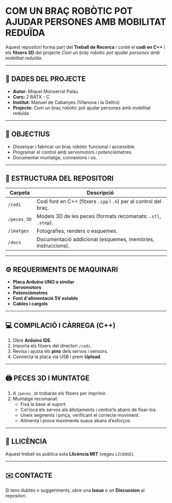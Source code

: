 # COM UN BRAÇ ROBÒTIC POT AJUDAR PERSONES AMB MOBILITAT REDUÏDA

Aquest repositori forma part del **Treball de Recerca** i conté el **codi en C++** i els **fitxers 3D** del projecte *Com un braç robòtic pot ajudar persones amb mobilitat reduïda*.

---

## 👤 DADES DEL PROJECTE
- **Autor:** Miquel Monserrat Palau  
- **Curs:** 2 BATX - C
- **Institut:** Manuel de Cabanyes (Vilanova i la Geltrú)  
- **Projecte:** Com un braç robòtic pot ajudar persones amb mobilitat reduïda

---

## 🎯 OBJECTIUS
- Dissenyar i fabricar un braç robòtic funcional i accessible.
- Programar el control amb servomotors i potenciòmetres.
- Documentar muntatge, connexions i ús.

---

## 🧩 ESTRUCTURA DEL REPOSITORI

| Carpeta | Descripció |
|---|---|
| `/codi` | Codi font en C++ (fitxers `.cpp` i `.h`) per al control del braç. |
| `/peces_3D` | Models 3D de les peces (formats recomanats: `.stl`, `.step`). |
| `/imatges` | Fotografies, renders o esquemes. |
| `/docs` | Documentació addicional (esquemes, memòries, instruccions). |

---

## ⚙️ REQUERIMENTS DE MAQUINARI
- **Placa Arduino UNO o similar**  
- **Servomotors**   
- **Potenciòmetres**
- **Font d'alimentació 5V estable** 
- **Cables i cargols**  


---

## 💻 COMPILACIÓ I CÀRREGA (C++)
1. Obre **Arduino IDE**.
2. Importa els fitxers del directori `/codi`.
3. Revisa i ajusta els **pins** dels servos i sensors.
4. Connecta la placa via USB i prem **Upload**.


---

## 🖨️ PECES 3D I MUNTATGE
1. A `/peces_3D` trobaràs els fitxers per imprimir.
2. Muntatge recomanat:
   - Fixa la base al suport.
   - Col·loca els servos als allotjaments i centra’ls abans de fixar-los.
   - Uneix segments i pinça, verificant el correcte moviment.
   - Alimenta i prova moviments suaus abans d’esforços.

---


## 📜 LLICÈNCIA
Aquest treball es publica sota **Llicència MIT** (vegeu `LICENSE`).

---

## ✉️ CONTACTE
Si tens dubtes o suggeriments, obre una **Issue** o un **Discussion** al repositori.
